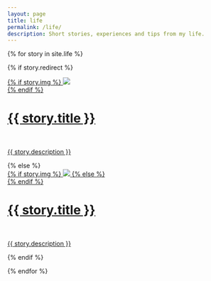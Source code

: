 ```yaml
---
layout: page
title: life
permalink: /life/
description: Short stories, experiences and tips from my life.
---
```


{% for story in site.life %}

{% if story.redirect %}
<div class="story">
    <div class="thumbnail">
        <a href="{{ story.redirect }}" target="_blank">
        {% if story.img %}
        <img class="thumbnail" src="{{ story.img }}"
        {% else %}
        <div class="thumbnail blankbox"></div>
        {% endif %}    
        <span>
            <h1>{{ story.title }}</h1>
            <br/>
            <p>{{ story.description }}</p>
        </span>
        </a>
    </div>
</div>
{% else %}

<div class="story ">
    <div class="thumbnail">
        <a href="{{ site.baseurl }}{{ story.url }}">
        {% if story.img %}
        <img class="thumbnail" src="{{ story.img }}"/>
        {% else %}
        <div class="thumbnail blankbox"></div>
        {% endif %}    
        <span>
            <h1>{{ story.title }}</h1>
            <br/>
            <p>{{ story.description }}</p>
        </span>
        </a>
    </div>
</div>

{% endif %}

{% endfor %}
